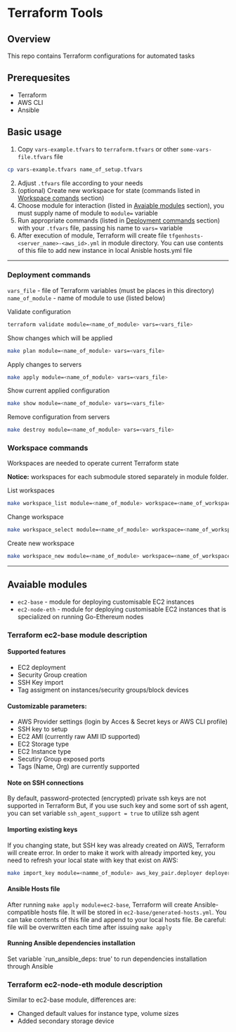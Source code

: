 # Terraform Tools  


## Overview

This repo contains Terraform configurations for automated tasks

## Prerequesites

* Terraform
* AWS CLI
* Ansible

## Basic usage

1. Copy `vars-example.tfvars` to `terraform.tfvars` or other `some-vars-file.tfvars` file
```bash
cp vars-example.tfvars name_of_setup.tfvars
```
2. Adjust `.tfvars` file according to your needs
3. (optional) Create new workspace for state (commands listed in [Workspace comands](###workspace-commands) section)
3. Choose module for interaction (listed in [Avaiable modules](##avalable-modules) section), you must supply name of module to `module=` variable
4. Run appropriate commands (listed in [Deployment commands](###deployment-commandss) section) with your `.tfvars` file, passing his name to `vars=` variable
5. After execution of module, Terraform will create file `tfgenhosts-<server_name>-<aws_id>.yml` in module directory. You can use contents of this file to add new instance in local Anisble hosts.yml file

---

### Deployment commands

`vars_file` - file of Terraform variables (must be places in this directory)
`name_of_module` - name of module to use (listed below)

Validate configuration
```bash
terraform validate module=<name_of_module> vars=<vars_file>
```

Show changes which will be applied 
```bash
make plan module=<name_of_module> vars=<vars_file>
```

Apply changes to servers
```bash
make apply module=<name_of_module> vars=<vars_file>
```

Show current applied configuration
```bash
make show module=<name_of_module> vars=<vars_file>
```

Remove configuration from servers
```bash
make destroy module=<name_of_module> vars=<vars_file>
```

### Workspace commands

Workspaces are needed to operate current Terraform state

**Notice:** workspaces for each submodule stored separately in module folder. 

List workspaces
```bash
make workspace_list module=<name_of_module> workspace=<name_of_workspace>
```

Change workspace
```bash
make workspace_select module=<name_of_module> workspace=<name_of_workspace>
```

Create new workspace
```bash
make workspace_new module=<name_of_module> workspace=<name_of_workspace>
```

---

## Avaiable modules

- `ec2-base` - module for deploying customisable EC2 instances
- `ec2-node-eth` - module for deploying customisable EC2 instances that is specialized on running Go-Ethereum nodes


### Terraform ec2-base module description

#### Supported features
- EC2 deployment
- Security Group creation
- SSH Key import
- Tag assigment on instances/security groups/block devices

#### Customizable parameters:
- AWS Provider settings (login by Acces & Secret keys or AWS CLI profile)
- SSH key to setup
- EC2 AMI (currently raw AMI ID supported)
- EC2 Storage type
- EC2 Instance type
- Secutiry Group exposed ports
- Tags (Name, Org) are currently supported

#### Note on SSH connections

By default, password-protected (encrypted) private ssh keys are not supported in Terraform
But, if you use such key and some sort of ssh agent, you can set variable `ssh_agent_support = true` to utilize ssh agent

#### Importing existing keys

If you changing state, but SSH key was already created on AWS, Terraform will create error.
In order to make it work with already imported key, you need to refresh your local state with key that exist on AWS:
```bash
make import_key module=<namme_of_module> aws_key_pair.deployer deployer-key
```

#### Ansible Hosts file

After running `make apply module=ec2-base`, Terraform will create Ansible-compatible hosts file. It will be stored in `ec2-base/generated-hosts.yml`. You can take contents of this file and append to your local hosts file.
Be careful: file will be overwritten each time after issuing `make apply`

#### Running Ansible dependencies installation

Set variable `run_ansible_deps: true' to run dependencies installation through Ansible

### Terraform ec2-node-eth module description

Similar to ec2-base module, differences are:
 - Changed default values for instance type, volume sizes
 - Added secondary storage device